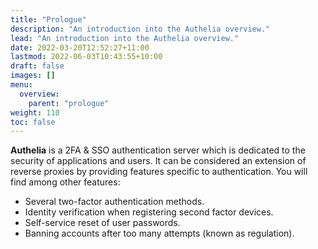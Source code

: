 ```yaml
---
title: "Prologue"
description: "An introduction into the Authelia overview."
lead: "An introduction into the Authelia overview."
date: 2022-03-20T12:52:27+11:00
lastmod: 2022-06-03T10:43:55+10:00
draft: false
images: []
menu:
  overview:
    parent: "prologue"
weight: 110
toc: false
---
```


__Authelia__ is a 2FA & SSO authentication server which is dedicated to the security of applications and users. It can
be considered an extension of reverse proxies by providing features specific to authentication. You will find among
other features:

* Several two-factor authentication methods.
* Identity verification when registering second factor devices.
* Self-service reset of user passwords.
* Banning accounts after too many attempts (known as regulation).
